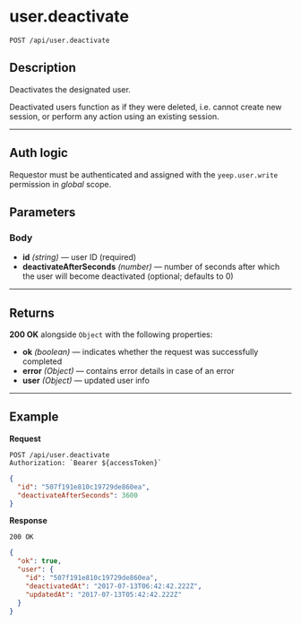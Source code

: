 # user.deactivate

`POST /api/user.deactivate`

## Description

Deactivates the designated user.

Deactivated users function as if they were deleted, i.e. cannot create new session, or perform any action using an existing session.

---

## Auth logic

Requestor must be authenticated and assigned with the `yeep.user.write` permission in _global_ scope.

## Parameters

### Body

- **id** _(string)_ — user ID (required)
- **deactivateAfterSeconds** _(number)_ — number of seconds after which the user will become deactivated (optional; defaults to 0)

---

## Returns

**200 OK** alongside `Object` with the following properties:

- **ok** _(boolean)_ — indicates whether the request was successfully completed
- **error** _(Object)_ — contains error details in case of an error
- **user** _(Object)_ — updated user info

---

## Example

**Request**

```
POST /api/user.deactivate
Authorization: `Bearer ${accessToken}`
```

```json
{
  "id": "507f191e810c19729de860ea",
  "deactivateAfterSeconds": 3600
}
```

**Response**

`200 OK`

```json
{
  "ok": true,
  "user": {
    "id": "507f191e810c19729de860ea",
    "deactivatedAt": "2017-07-13T06:42:42.222Z",
    "updatedAt": "2017-07-13T05:42:42.222Z"
  }
}
```
